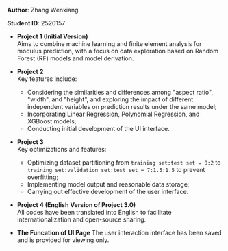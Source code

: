 **Author**: Zhang Wenxiang

**Student ID**: 2520157

- **Project 1 (Initial Version)**  
  Aims to combine machine learning and finite element analysis for modulus prediction, with a focus on data exploration based on Random Forest (RF) models and model derivation.

- **Project 2**  
  Key features include:  
  - Considering the similarities and differences among "aspect ratio", "width", and "height", and exploring the impact of different independent variables on prediction results under the same model;  
  - Incorporating Linear Regression, Polynomial Regression, and XGBoost models;  
  - Conducting initial development of the UI interface.

- **Project 3**  
  Key optimizations and features:  
  - Optimizing dataset partitioning from `training set:test set = 8:2` to `training set:validation set:test set = 7:1.5:1.5` to prevent overfitting;  
  - Implementing model output and reasonable data storage;  
  - Carrying out effective development of the user interface.

- **Project 4 (English Version of Project 3.0)**  
  All codes have been translated into English to facilitate internationalization and open-source sharing.


- **The Funcation of UI Page**
  The user interaction interface has been saved and is provided for viewing only.
